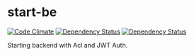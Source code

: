 # start-be

[![Code Climate](https://codeclimate.com/github/AscaL/be-start/badges/gpa.svg)](https://codeclimate.com/github/AscaL/be-start) [![Dependency Status](https://www.versioneye.com/user/projects/556a6692636532001a0e1600/badge.svg?style=flat)](https://www.versioneye.com/user/projects/556a6692636532001a0e1600) [![Dependency Status](https://david-dm.org/AscaL/be-start.svg)](https://david-dm.org/AscaL/be-start)

Starting backend with Acl and JWT Auth.
